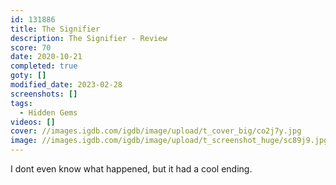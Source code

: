 ```yaml
---
id: 131886
title: The Signifier
description: The Signifier - Review
score: 70
date: 2020-10-21
completed: true
goty: []
modified_date: 2023-02-28
screenshots: []
tags:
  - Hidden Gems
videos: []
cover: //images.igdb.com/igdb/image/upload/t_cover_big/co2j7y.jpg
image: //images.igdb.com/igdb/image/upload/t_screenshot_huge/sc89j9.jpg
---
```

I dont even know what happened, but it had a cool ending.